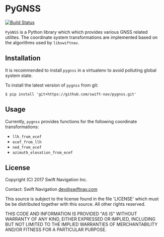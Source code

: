 # PyGNSS

[![Build Status](https://travis-ci.org/swift-nav/pygnss.svg?branch=master)](https://travis-ci.org/swift-nav/pygnss)

`PyGNSS` is a Python library which which provides various GNSS related utilites.  The coordinate system transformations are implemented based on the algorithms used by `libswiftnav`.

## Installation

It is recommended to install `pygnss` in a virtualenv to avoid polluting global system state.

To install the latest version of `pygnss` from git:

`$ pip install 'git+https://github.com/swift-nav/pygnss.git'`

## Usage

Currently, `pygnss` provides functions for the following coordinate transformations:

* `llh_from_ecef`
* `ecef_from_llh`
* `ned_from_ecef`
* `azimuth_elevation_from_ecef`

## License

Copyright (C) 2017 Swift Navigation Inc.

Contact: Swift Navigation <dev@swiftnav.com>

This source is subject to the license found in the file 'LICENSE' which must
be be distributed together with this source. All other rights reserved.

THIS CODE AND INFORMATION IS PROVIDED "AS IS" WITHOUT WARRANTY OF ANY KIND,
EITHER EXPRESSED OR IMPLIED, INCLUDING BUT NOT LIMITED TO THE IMPLIED
WARRANTIES OF MERCHANTABILITY AND/OR FITNESS FOR A PARTICULAR PURPOSE.

